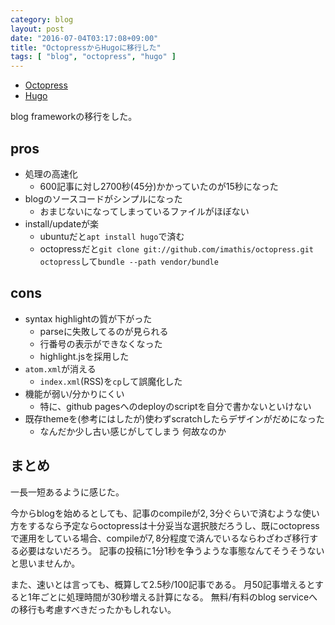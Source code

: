 ```yaml
---
category: blog
layout: post
date: "2016-07-04T03:17:08+09:00"
title: "OctopressからHugoに移行した"
tags: [ "blog", "octopress", "hugo" ]
---
```


-   [Octopress](http://octopress.org/)
-   [Hugo](http://gohugo.io/)

blog frameworkの移行をした。

## pros

-   処理の高速化
    -   $600$記事に対し$2700$秒($45$分)かかっていたのが$15$秒になった
-   blogのソースコードがシンプルになった
    -   おまじないになってしまっているファイルがほぼない
-   install/updateが楽
    -   ubuntuだと`apt install hugo`で済む
    -   octopressだと`git clone git://github.com/imathis/octopress.git octopress`して`bundle --path vendor/bundle`

## cons

-   syntax highlightの質が下がった
    -   parseに失敗してるのが見られる
    -   行番号の表示ができなくなった
    -   highlight.jsを採用した
-   `atom.xml`が消える
    -   `index.xml`(RSS)を`cp`して誤魔化した
-   機能が弱い/分かりにくい
    -   特に、github pagesへのdeployのscriptを自分で書かないといけない
-   既存themeを(参考にはしたが)使わずscratchしたらデザインがだめになった
    -   なんだか少し古い感じがしてしまう 何故なのか

## まとめ

一長一短あるように感じた。

今からblogを始めるとしても、記事のcompileが$2,3$分ぐらいで済むような使い方をするなら予定ならoctopressは十分妥当な選択肢だろうし、既にoctopressで運用をしている場合、compileが$7,8$分程度で済んでいるならわざわざ移行する必要はないだろう。
記事の投稿に$1$分$1$秒を争うような事態なんてそうそうないと思いませんか。

また、速いとは言っても、概算して$2.5$秒/$100$記事である。
月$50$記事増えるとすると$1$年ごとに処理時間が$30$秒増える計算になる。
無料/有料のblog serviceへの移行も考慮すべきだったかもしれない。
